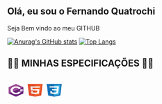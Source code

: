 ## Olá, eu sou o Fernando Quatrochi

Seja Bem vindo ao meu GITHUB

[![Anurag's GitHub stats](https://github-readme-stats.vercel.app/api?username=FernandinnnQ145&theme=great-gatsby)](https://github.com/FernandinnnQ145/github-readme-stats)
[![Top Langs](https://github-readme-stats.vercel.app/api/top-langs/?username=FernandinnnQ145&layout=compact&theme=great-gatsby)](https://github.com/FernandinnnQ145/github-readme-stats)

 <h2>👨‍💻 MINHAS ESPECIFICAÇÕES 👨‍💻</h2>
<div style="display: inline_block"><br>
  <img align="center" alt="Csharp" height="30" width="40" src="https://raw.githubusercontent.com/devicons/devicon/master/icons/csharp/csharp-original.svg">
  <img align="center" alt="HTML" height="30" width="40" src="https://raw.githubusercontent.com/devicons/devicon/master/icons/html5/html5-original.svg">
  <img align="center" alt="CSS" height="30" width="40" src="https://raw.githubusercontent.com/devicons/devicon/master/icons/css3/css3-original.svg"> 

  ##
 
<div>
